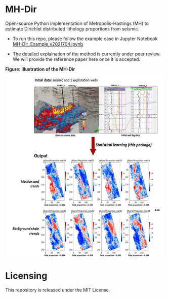 # MH-Dir
 Open-source Python implementation of Metropolis-Hastings (MH) to estimate Dirichlet distributed lithology proportions from seismic. 
 
* To run this repo, please follow the example case in Jupyter Notebook [MH-Dir_Example_v2021704.ipynb](https://github.com/sdyinzhen/MH-Dir/blob/main/MH-Dir_v2021704.ipynb)
 
* The detailed explaination of the method is currently under peer review. We will provide the reference paper here once it is accepted. 
 
**Figure: illustration of the MH-Dir** </p>
<img src="src/workflow.jpg" width="600" height="570">

# Licensing
This repository is released under the MIT License.
